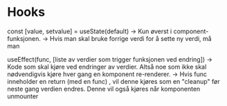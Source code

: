 # Hooks

const [value, setvalue] = useState(default) 
    -> Kun øverst i component-funksjonen. 
    -> Hvis man skal bruke forrige verdi for å sette ny verdi, må man 

useEffect(func, [liste av verdier som trigger funksjonen ved endring])
    -> Kode som skal kjøre ved endringer av verdier. Altså noe som ikke skal nødvendigvis kjøre hver gang en komponent re-renderer.
    -> Hvis func inneholder en return (med en func) , vil denne kjøres som en "cleanup" før neste gang verdien endres. Denne vil også kjøres når komponenten unmounter  
